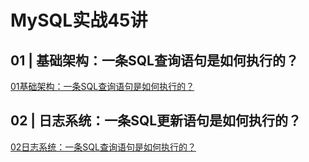 # MySQL实战45讲

## 01 | 基础架构：一条SQL查询语句是如何执行的？

[01基础架构：一条SQL查询语句是如何执行的？](./01基础架构：一条SQL查询语句是如何执行的？.md)

## 02 | 日志系统：一条SQL更新语句是如何执行的？

[02日志系统：一条SQL查询语句是如何执行的？](./02日志系统：一条SQL更新语句是如何执行的？.md)

